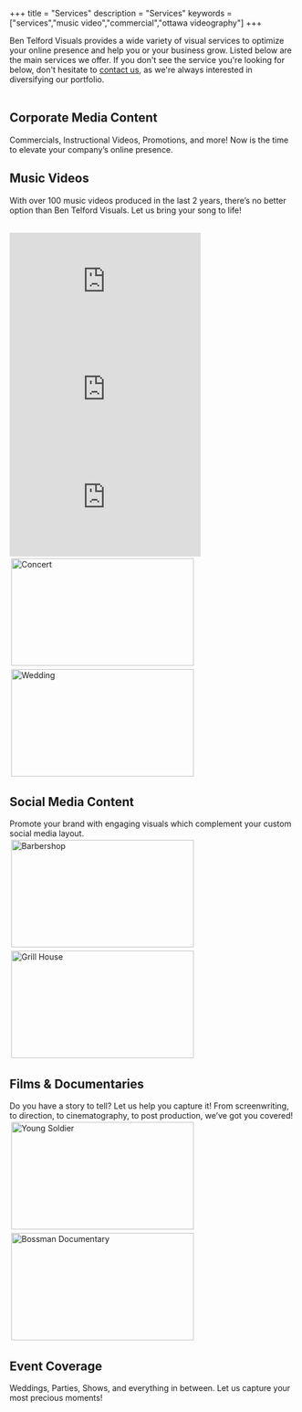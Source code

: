 +++
title = "Services"
description = "Services"
keywords = ["services","music video","commercial","ottawa videography"]
+++

Ben Telford Visuals provides a wide variety of visual services to optimize your online presence and help you or your business grow. Listed below are the main services we offer. If you don't see the service you're looking for below, don't hesitate to <a href="https://benjamintelford.com/contact/">contact us</a>, as we're always interested in diversifying our portfolio.
<br>
<br>
## Corporate Media Content
Commercials, Instructional Videos, Promotions, and more! Now is the time to elevate your company’s online presence.
<br>
## Music Videos
With over 100 music videos produced in the last 2 years, there’s no better option than Ben Telford Visuals. Let us bring your song to life!
<br>
<br>
<iframe width="335" height="189" src="https://www.youtube.com/embed/8Mh17M9pOok" frameborder="0" allow="accelerometer; autoplay; clipboard-write; encrypted-media; gyroscope; picture-in-picture" allowfullscreen></iframe>
<iframe width="335" height="189" src="https://www.youtube.com/embed/Iz-w_MedFio" frameborder="0" allow="accelerometer; autoplay; clipboard-write; encrypted-media; gyroscope; picture-in-picture" allowfullscreen></iframe>
<iframe width="335" height="189" src="https://www.youtube.com/embed/5hVKFt-Abkc" frameborder="0" allow="accelerometer; autoplay; clipboard-write; encrypted-media; gyroscope; picture-in-picture" allowfullscreen></iframe>
<br>
<a href="https://www.youtube.com/watch?v=DPLI5w6BzUc&feature=youtu.be"><img src= "https://benjamintelford.com/img/runawayshow.png" style="width:320px; height:188px; padding:3px"  title="Concert" alt="Concert"></a>
<a href="https://youtu.be/T0C6odyp9Tk"><img src= "https://benjamintelford.com/img/wedding.png" style="width:320px; height:188px; padding:3px"  title="Wedding" alt="Wedding"></a>

## Social Media Content
Promote your brand with engaging visuals which complement your custom social media layout.
<br>
<a href="https://www.youtube.com/watch?v=-PWDvgGhxos&feature=youtu.be"><img src= "https://benjamintelford.com/img/barber.png" style="width:320px; height:188px; padding:3px"  title="Barbershop" alt="Barbershop"></a>
<a href="https://youtu.be/PzsIzx9wIjc"><img src= "https://benjamintelford.com/img/babylon.png" style="width:320px; height:188px; padding:3px"  title="Grill House" alt="Grill House"></a>

## Films & Documentaries
Do you have a story to tell? Let us help you capture it! From screenwriting, to direction, to cinematography, to post production, we’ve got you covered!
<br>
<a href="https://www.youtube.com/watch?v=4oW4tG7dreU"><img src= "https://benjamintelford.com/img/youngsoldier.png" style="width:320px; height:188px; padding:3px"  title="Young Soldier" alt="Young Soldier"></a>
<a href="https://www.youtube.com/watch?v=g1_IuzkDxi4"><img src= "https://benjamintelford.com/img/bossman.png" style="width:320px; height:188px; padding:3px"  title="Bossman Documentary" alt="Bossman Documentary"></a>

## Event Coverage
Weddings, Parties, Shows, and everything in between. Let us capture your most precious moments!
<br>
<br>
<br>
<br>
